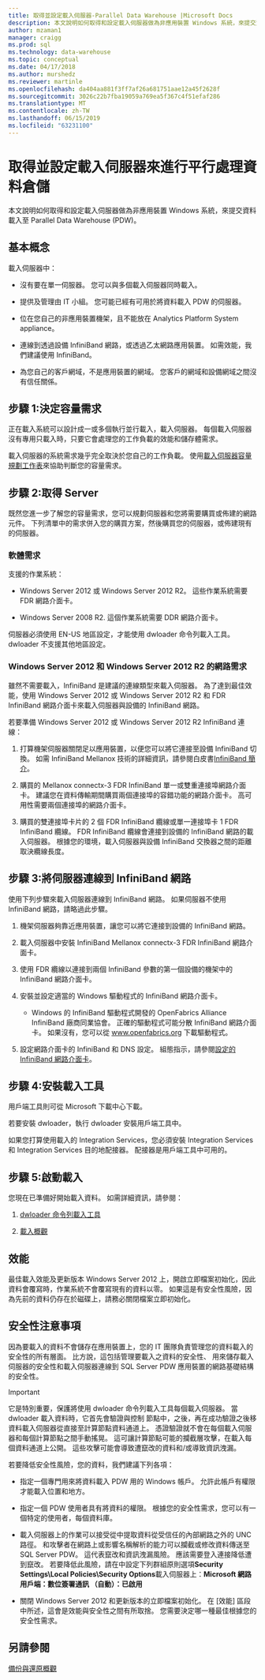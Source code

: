 ```yaml
---
title: 取得並設定載入伺服器-Parallel Data Warehouse |Microsoft Docs
description: 本文說明如何取得和設定載入伺服器做為非應用裝置 Windows 系統，來提交資料載入至 Parallel Data Warehouse (PDW)。
author: mzaman1
manager: craigg
ms.prod: sql
ms.technology: data-warehouse
ms.topic: conceptual
ms.date: 04/17/2018
ms.author: murshedz
ms.reviewer: martinle
ms.openlocfilehash: da404aa881f3ff7af26a681751aae12a45f2628f
ms.sourcegitcommit: 3026c22b7fba19059a769ea5f367c4f51efaf286
ms.translationtype: MT
ms.contentlocale: zh-TW
ms.lasthandoff: 06/15/2019
ms.locfileid: "63231100"
---
```

# <a name="acquire-and-configure-a-loading-server-for-parallel-data-warehouse"></a>取得並設定載入伺服器來進行平行處理資料倉儲
本文說明如何取得和設定載入伺服器做為非應用裝置 Windows 系統，來提交資料載入至 Parallel Data Warehouse (PDW)。  
  
## <a name="Basics"></a>基本概念  
載入伺服器中：  
  
-   沒有要在單一伺服器。 您可以與多個載入伺服器同時載入。  
  
-   提供及管理由 IT 小組。 您可能已經有可用於將資料載入 PDW 的伺服器。  
  
-   位在您自己的非應用裝置機架，且不能放在 Analytics Platform System appliance。  
  
-   連線到透過設備 InfiniBand 網路，或透過乙太網路應用裝置。 如需效能，我們建議使用 InfiniBand。  
  
-   為您自己的客戶網域，不是應用裝置的網域。 您客戶的網域和設備網域之間沒有信任關係。  
  
## <a name="Step1"></a>步驟 1:決定容量需求  
正在載入系統可以設計成一或多個執行並行載入，載入伺服器。 每個載入伺服器沒有專用只載入時，只要它會處理您的工作負載的效能和儲存體需求。  
  
載入伺服器的系統需求幾乎完全取決於您自己的工作負載。 使用[載入伺服器容量規劃工作表](loading-server-capacity-planning-worksheet.md)來協助判斷您的容量需求。  
  
## <a name="Step2"></a>步驟 2:取得 Server  
既然您進一步了解您的容量需求，您可以規劃伺服器和您將需要購買或佈建的網路元件。 下列清單中的需求併入您的購買方案，然後購買您的伺服器，或佈建現有的伺服器。  
  
### <a name="R"></a>軟體需求  
支援的作業系統：  
  
-   Windows Server 2012 或 Windows Server 2012 R2。 這些作業系統需要 FDR 網路介面卡。  
  
-   Windows Server 2008 R2. 這個作業系統需要 DDR 網路介面卡。  
  
伺服器必須使用 EN-US 地區設定，才能使用 dwloader 命令列載入工具。 dwloader 不支援其他地區設定。  
  
### <a name="networking-requirements-for-windows-server-2012-and-windows-server-2012-r2"></a>Windows Server 2012 和 Windows Server 2012 R2 的網路需求  
雖然不需要載入，InfiniBand 是建議的連線類型來載入伺服器。 為了達到最佳效能，使用 Windows Server 2012 或 Windows Server 2012 R2 和 FDR InfiniBand 網路介面卡來載入伺服器與設備的 InfiniBand 網路。  
  
若要準備 Windows Server 2012 或 Windows Server 2012 R2 InfiniBand 連線：  
  
1.  打算機架伺服器關閉足以應用裝置，以便您可以將它連接至設備 InfiniBand 切換。 如需 InfiniBand Mellanox 技術的詳細資訊，請參閱白皮書[InfiniBand 簡介](https://www.mellanox.com/pdf/whitepapers/IB_Intro_WP_190.pdf)。  
  
2.  購買的 Mellanox connectx-3 FDR InfiniBand 單一或雙重連接埠網路介面卡。 建議您在資料傳輸期間購買兩個連接埠的容錯功能的網路介面卡。 高可用性需要兩個連接埠的網路介面卡。  
  
3.  購買的雙連接埠卡片的 2 個 FDR InfiniBand 纜線或單一連接埠卡 1 FDR InfiniBand 纜線。 FDR InfiniBand 纜線會連接到設備的 InfiniBand 網路的載入伺服器。 根據您的環境，載入伺服器與設備 InfiniBand 交換器之間的距離取決纜線長度。  
  
## <a name="Step3"></a>步驟 3:將伺服器連線到 InfiniBand 網路  
使用下列步驟來載入伺服器連線到 InfiniBand 網路。 如果伺服器不使用 InfiniBand 網路，請略過此步驟。  
  
1.  機架伺服器夠靠近應用裝置，讓您可以將它連接到設備的 InfiniBand 網路。  
  
2.  載入伺服器中安裝 InfiniBand Mellanox connectx-3 FDR InfiniBand 網路介面卡。  
  
3.  使用 FDR 纜線以連接到兩個 InfiniBand 參數的第一個設備的機架中的 InfiniBand 網路介面卡。  
  
4.  安裝並設定適當的 Windows 驅動程式的 InfiniBand 網路介面卡。  
  
    -   Windows 的 InfiniBand 驅動程式開發的 OpenFabrics Alliance InfiniBand 廠商同業協會。  正確的驅動程式可能分散 InfiniBand 網路介面卡。 如果沒有，您可以從 www.openfabrics.org 下載驅動程式。  
  
5.  設定網路介面卡的 InfiniBand 和 DNS 設定。 組態指示，請參閱[設定的 InfiniBand 網路介面卡](configure-infiniband-network-adapters.md)。  
  
## <a name="Step4"></a>步驟 4:安裝載入工具  
用戶端工具則可從 Microsoft 下載中心下載。 

若要安裝 dwloader，執行 dwloader 安裝用戶端工具中。
  
如果您打算使用載入的 Integration Services，您必須安裝 Integration Services 和 Integration Services 目的地配接器。 配接器是用戶端工具中可用的。

<!-- To install the des[Install Integration Services Destination Adapters](install-integration-services-destination-adapters.md). 
--> 
  
## <a name="Step5"></a>步驟 5:啟動載入  
您現在已準備好開始載入資料。 如需詳細資訊，請參閱：  
  
1.  [dwloader 命令列載入工具](dwloader.md)  
  
2.  [載入概觀](load-overview.md)  
  
## <a name="performance"></a>效能  
最佳載入效能及更新版本 Windows Server 2012 上，開啟立即檔案初始化，因此資料會覆寫時，作業系統不會覆寫現有的資料以零。 如果這是有安全性風險，因為先前的資料仍存在於磁碟上，請務必關閉檔案立即初始化。  
  
## <a name="Security"></a>安全性注意事項  
因為要載入的資料不會儲存在應用裝置上，您的 IT 團隊負責管理您的資料載入的安全性的所有層面。 比方說，這包括管理要載入之資料的安全性、 用來儲存載入伺服器的安全性和載入伺服器連線到 SQL Server PDW 應用裝置的網路基礎結構的安全性。  
  
> [!IMPORTANT]  
> 它是特別重要，保護將使用 dwloader 命令列載入工具每個載入伺服器。 當 dwloader 載入資料時，它首先會驗證與控制 節點中，之後，再在成功驗證之後移資料載入伺服器從直接至計算節點資料通道上。 憑證驗證就不會在每個載入伺服器和每個計算節點之間手動搖晃。 這可讓計算節點可能的攔截層攻擊，在載入每個資料通道上公開。 這些攻擊可能會導致遭竄改的資料和/或導致資訊洩漏。  
  
若要降低安全性風險，您的資料，我們建議下列各項：  
  
-   指定一個專門用來將資料載入 PDW 用的 Windows 帳戶。 允許此帳戶有權限才能載入位置和地方。  
  
-   指定一個 PDW 使用者具有將資料的權限。 根據您的安全性需求，您可以有一個特定的使用者，每個資料庫。  
  
-   載入伺服器上的作業可以接受從中提取資料從受信任的內部網路之外的 UNC 路徑。 和攻擊者在網路上或影響名稱解析的能力可以攔截或修改資料傳送至 SQL Server PDW。 這代表竄改和資訊洩漏風險。 應該需要登入連接降低遭到竄改。 若要降低此風險，請在中設定下列群組原則選項**Security Settings\Local Policies\Security Options**載入伺服器上：**Microsoft 網路用戶端：數位簽署通訊 （自動）：已啟用**  
  
-   關閉 Windows Server 2012 和更新版本的立即檔案初始化。 在 [效能] 區段中所述，這會是效能與安全性之間有所取捨。 您需要決定哪一種最佳根據您的安全性需求。  
  
## <a name="see-also"></a>另請參閱  
[備份與還原概觀](backup-and-restore-overview.md)  
  

